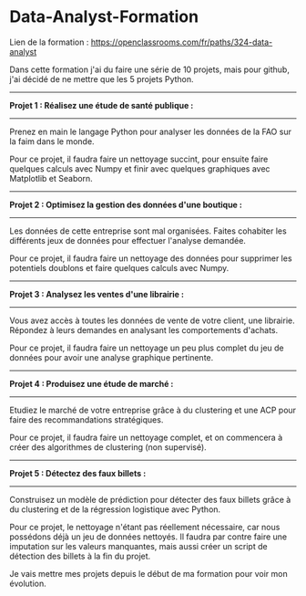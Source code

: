 # Data-Analyst-Formation

Lien de la formation : https://openclassrooms.com/fr/paths/324-data-analyst

Dans cette formation j'ai du faire une série de 10 projets, mais pour github, j'ai décidé de ne mettre que les 5 projets Python.

---------------------------------------------------------------------------------------------------------------------------------------------------------------------------------------------------

__Projet 1 : Réalisez une étude de santé publique :__

---------------------------------------------------------------------------------------------------------------------------------------------------------------------------------------------------


Prenez en main le langage Python pour analyser les données de la FAO sur la faim dans le monde.

Pour ce projet, il faudra faire un nettoyage succint, pour ensuite faire quelques calculs avec Numpy et finir avec quelques graphiques avec Matplotlib et Seaborn.

---------------------------------------------------------------------------------------------------------------------------------------------------------------------------------------------------

__Projet 2 : Optimisez la gestion des données d'une boutique :__

---------------------------------------------------------------------------------------------------------------------------------------------------------------------------------------------------


Les données de cette entreprise sont mal organisées. Faites cohabiter les différents jeux de données pour effectuer l'analyse demandée.

Pour ce projet, il faudra faire un nettoyage des données pour supprimer les potentiels doublons et faire quelques calculs avec Numpy.

---------------------------------------------------------------------------------------------------------------------------------------------------------------------------------------------------

__Projet 3 : Analysez les ventes d'une librairie :__

---------------------------------------------------------------------------------------------------------------------------------------------------------------------------------------------------


Vous avez accès à toutes les données de vente de votre client, une librairie. Répondez à leurs demandes en analysant les comportements d'achats.

Pour ce projet, il faudra faire un nettoyage un peu plus complet du jeu de données pour avoir une analyse graphique pertinente.

---------------------------------------------------------------------------------------------------------------------------------------------------------------------------------------------------

__Projet 4 : Produisez une étude de marché :__

---------------------------------------------------------------------------------------------------------------------------------------------------------------------------------------------------


Etudiez le marché de votre entreprise grâce à du clustering et une ACP pour faire des recommandations stratégiques.

Pour ce projet, il faudra faire un nettoyage complet, et on commencera à créer des algorithmes de clustering (non supervisé).

---------------------------------------------------------------------------------------------------------------------------------------------------------------------------------------------------

__Projet 5 : Détectez des faux billets :__

---------------------------------------------------------------------------------------------------------------------------------------------------------------------------------------------------


Construisez un modèle de prédiction pour détecter des faux billets grâce à du clustering et de la régression logistique avec Python.

Pour ce projet, le nettoyage n'étant pas réellement nécessaire, car nous possédons déjà un jeu de données nettoyés. Il faudra par contre faire une imputation sur les valeurs manquantes, mais aussi créer un script de détection des billets à la fin du projet.


Je vais mettre mes projets depuis le début de ma formation pour voir mon évolution.
